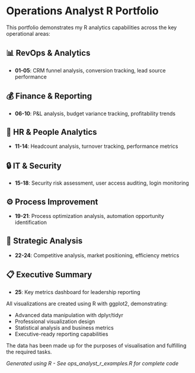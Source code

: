 # Operations Analyst R Portfolio

This portfolio demonstrates my R analytics capabilities across the key operational areas:

## 📊 RevOps & Analytics
- **01-05**: CRM funnel analysis, conversion tracking, lead source performance

## 💰 Finance & Reporting  
- **06-10**: P&L analysis, budget variance tracking, profitability trends

## 👥 HR & People Analytics
- **11-14**: Headcount analysis, turnover tracking, performance metrics

## 🔒 IT & Security
- **15-18**: Security risk assessment, user access auditing, login monitoring

## ⚙️ Process Improvement
- **19-21**: Process optimization analysis, automation opportunity identification

## 🎯 Strategic Analysis
- **22-24**: Competitive analysis, market positioning, efficiency metrics

## 📋 Executive Summary
- **25**: Key metrics dashboard for leadership reporting

All visualizations are created using R with ggplot2, demonstrating:
- Advanced data manipulation with dplyr/tidyr
- Professional visualization design
- Statistical analysis and business metrics
- Executive-ready reporting capabilities

The data has been made up for the purposes of visualisation and fulfilling the required tasks. 

*Generated using R - See ops_analyst_r_examples.R for complete code*
